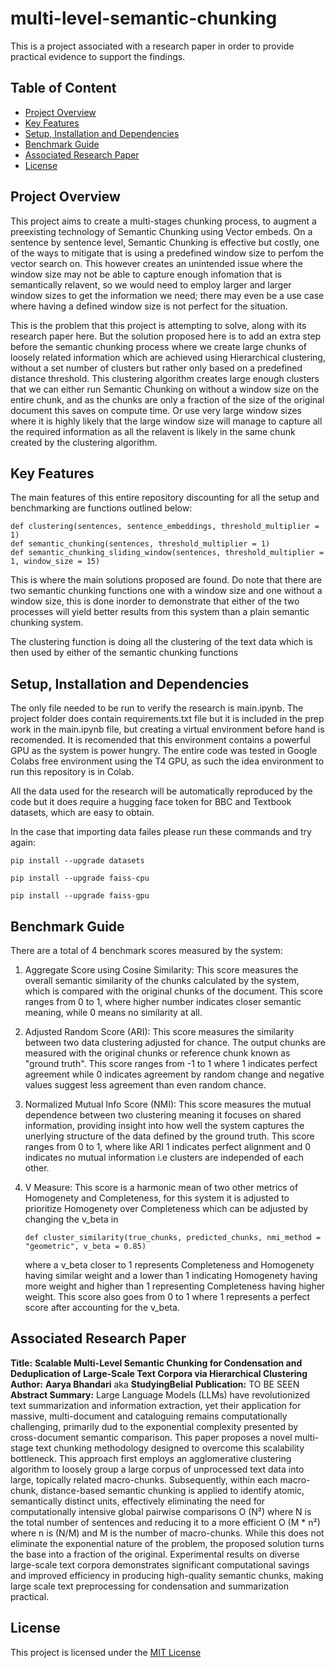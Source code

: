 # multi-level-semantic-chunking
This is a project associated with a research paper in order to provide practical evidence to support the findings.

## Table of Content
* [Project Overview](#project-overview)
* [Key Features](#key-features)
* [Setup, Installation and Dependencies](#setup-installation-and-dependencies)
* [Benchmark Guide](#benchmark-guide)
* [Associated Research Paper](#associated-research-paper)
* [License](#license)

## Project Overview
This project aims to create a multi-stages chunking process, to augment a preexisting technology of Semantic Chunking using Vector embeds. On a sentence by sentence level, Semantic Chunking is effective but costly, one of the ways to mitigate that is using a predefined window size to perfom the vector search on. This however creates an unintended issue where the window size may not be able to capture enough infomation that is semantically relavent, so we would need to employ larger and larger window sizes to get the information we need; there may even be a use case where having a defined window size is not perfect for the situation.

This is the problem that this project is attempting to solve, along with its research paper here. But the solution proposed here is to add an extra step before the semantic chunking process where we create large chunks of loosely related information which are achieved using Hierarchical clustering, without a set number of clusters but rather only based on a predefined distance threshold. This clustering algorithm creates large enough clusters that we can either run Semantic Chunking on without a window size on the entire chunk, and as the chunks are only a fraction of the size of the original document this saves on compute time. Or use very large window sizes where it is highly likely that the large window size will manage to capture all the required information as all the relavent is likely in the same chunk created by the clustering algorithm.

## Key Features
The main features of this entire repository discounting for all the setup and benchmarking are functions outlined below:
```
def clustering(sentences, sentence_embeddings, threshold_multiplier = 1)
def semantic_chunking(sentences, threshold_multiplier = 1)
def semantic_chunking_sliding_window(sentences, threshold_multiplier = 1, window_size = 15)
```
This is where the main solutions proposed are found. Do note that there are two semantic chunking functions one with a window size and one without a window size, this is done inorder to demonstrate that either of the two processes will yield better results from this system than a plain semantic chunking system.

The clustering function is doing all the clustering of the text data which is then used by either of the semantic chunking functions

## Setup, Installation and Dependencies
The only file needed to be run to verify the research is main.ipynb. The project folder does contain requirements.txt file but it is included in the prep work in the main.ipynb file, but creating a virtual environment before hand is recomended.
It is recomended that this environment contains a powerful GPU as the system is power hungry. The entire code was tested in Google Colabs free environment using the T4 GPU, as such the idea environment to run this repository is in Colab.

All the data used for the research will be automatically reproduced by the code but it does require a hugging face token for BBC and Textbook datasets, which are easy to obtain.

In the case that importing data failes please run these commands and try again:
```
pip install --upgrade datasets
```
```
pip install --upgrade faiss-cpu
```
```
pip install --upgrade faiss-gpu
```

## Benchmark Guide
There are a total of 4 benchmark scores measured by the system:
1. Aggregate Score using Cosine Similarity:
    This score measures the overall semantic similarity of the chunks calculated by the system, which is compared with the original chunks of the document.
    This score ranges from 0 to 1, where higher number indicates closer semantic meaning, while 0 means no similarity at all.

2. Adjusted Random Score (ARI):
    This score measures the similarity between two data clustering adjusted for chance. The output chunks are measured with the original chunks or reference chunk known as "ground truth".
    This score ranges from -1 to 1 where 1 indicates perfect agreement while 0 indicates agreement by random change and negative values suggest less agreement than even random chance.

3. Normalized Mutual Info Score (NMI):
    This score measures the mutual dependence between two clustering meaning it focuses on shared information, providing insight into how well the system captures the unerlying structure of the data defined by the ground truth.
    This score ranges from 0 to 1, where like ARI 1 indicates perfect alignment and 0 indicates no mutual information i.e clusters are independed of each other.

4. V Measure:
    This score is a harmonic mean of two other metrics of Homogenety and Completeness, for this system it is adjusted to prioritize Homogenety over Completeness which can be adjusted by changing the v_beta in
    ```
    def cluster_similarity(true_chunks, predicted_chunks, nmi_method = "geometric", v_beta = 0.85)
    ```
    where a v_beta closer to 1 represents Completeness and Homogenety having similar weight and a lower than 1 indicating Homogenety having more weight and higher than 1 representing Completeness having higher weight.
    This score also goes from 0 to 1 where 1 represents a perfect score after accounting for the v_beta.

## Associated Research Paper
**Title:** **Scalable Multi-Level Semantic Chunking for Condensation and Deduplication of Large-Scale Text Corpora via Hierarchical Clustering**
**Author:** **Aarya Bhandari** aka **StudyingBelial**
**Publication:** TO BE SEEN
**Abstract Summary:** Large Language Models (LLMs) have revolutionized text summarization and information extraction, yet their application for massive, multi-document and cataloguing remains computationally challenging, primarily dud to the exponential complexity presented by cross-document semantic comparison. This paper proposes a novel multi-stage text chunking methodology designed to overcome this scalability bottleneck. This approach first employs an agglomerative clustering algorithm to loosely group a large corpus of unprocessed text data into large, topically related macro-chunks. Subsequently, within each macro-chunk, distance-based semantic chunking is applied to identify atomic, semantically distinct units, effectively eliminating the need for computationally intensive global pairwise comparisons O (N²) where N is the total number of sentences and reducing it to a more efficient O (M * n²) where n is (N/M) and M is the number of macro-chunks. While this does not eliminate the exponential nature of the problem, the proposed solution turns the base into a fraction of the original. Experimental results on diverse large-scale text corpora demonstrates significant computational savings and improved efficiency in producing high-quality semantic chunks, making large scale text preprocessing for condensation and summarization practical.

## License
This project is licensed under the [MIT License](LICENSE)